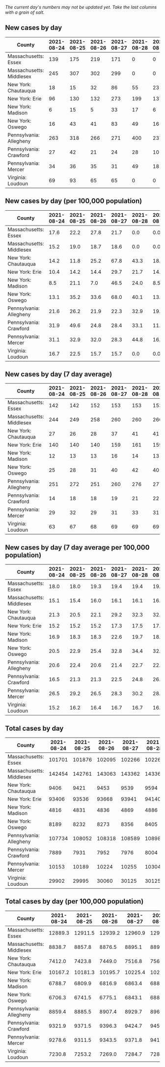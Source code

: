 _The current day's numbers may not be updated yet. Take the last columns with a grain of salt._
## New cases by day

| County | 2021-08-24 | 2021-08-25 | 2021-08-26 | 2021-08-27 | 2021-08-28 | 2021-08-29 | 2021-08-30 |
| --- | --- | --- | --- | --- | --- | --- | --- |
| Massachusetts: Essex | 139 | 175 | 219 | 171 | 0 | 0 | 439 |
| Massachusetts: Middlesex | 245 | 307 | 302 | 299 | 0 | 0 | 753 |
| New York: Chautauqua | 18 | 15 | 32 | 86 | 55 | 23 | 40 |
| New York: Erie | 96 | 130 | 132 | 273 | 199 | 137 | 158 |
| New York: Madison | 6 | 15 | 5 | 33 | 17 | 6 | 12 |
| New York: Oswego | 16 | 43 | 41 | 83 | 49 | 16 | 41 |
| Pennsylvania: Allegheny | 263 | 318 | 266 | 271 | 400 | 237 | 308 |
| Pennsylvania: Crawford | 27 | 42 | 21 | 24 | 28 | 10 | 16 |
| Pennsylvania: Mercer | 34 | 36 | 35 | 31 | 49 | 18 | 44 |
| Virginia: Loudoun | 69 | 93 | 65 | 65 | 0 | 0 | 186 |

## New cases by day (per 100,000 population)

| County | 2021-08-24 | 2021-08-25 | 2021-08-26 | 2021-08-27 | 2021-08-28 | 2021-08-29 | 2021-08-30 |
| --- | --- | --- | --- | --- | --- | --- | --- |
| Massachusetts: Essex | 17.6 | 22.2 | 27.8 | 21.7 | 0.0 | 0.0 | 55.6 |
| Massachusetts: Middlesex | 15.2 | 19.0 | 18.7 | 18.6 | 0.0 | 0.0 | 46.7 |
| New York: Chautauqua | 14.2 | 11.8 | 25.2 | 67.8 | 43.3 | 18.1 | 31.5 |
| New York: Erie | 10.4 | 14.2 | 14.4 | 29.7 | 21.7 | 14.9 | 17.2 |
| New York: Madison | 8.5 | 21.1 | 7.0 | 46.5 | 24.0 | 8.5 | 16.9 |
| New York: Oswego | 13.1 | 35.2 | 33.6 | 68.0 | 40.1 | 13.1 | 33.6 |
| Pennsylvania: Allegheny | 21.6 | 26.2 | 21.9 | 22.3 | 32.9 | 19.5 | 25.3 |
| Pennsylvania: Crawford | 31.9 | 49.6 | 24.8 | 28.4 | 33.1 | 11.8 | 18.9 |
| Pennsylvania: Mercer | 31.1 | 32.9 | 32.0 | 28.3 | 44.8 | 16.4 | 40.2 |
| Virginia: Loudoun | 16.7 | 22.5 | 15.7 | 15.7 | 0.0 | 0.0 | 45.0 |

## New cases by day (7 day average)

| County | 2021-08-24 | 2021-08-25 | 2021-08-26 | 2021-08-27 | 2021-08-28 | 2021-08-29 | 2021-08-30 |
| --- | --- | --- | --- | --- | --- | --- | --- |
| Massachusetts: Essex | 142 | 142 | 152 | 153 | 153 | 153 | 163 |
| Massachusetts: Middlesex | 244 | 249 | 258 | 260 | 260 | 260 | 272 |
| New York: Chautauqua | 27 | 26 | 28 | 37 | 41 | 41 | 38 |
| New York: Erie | 140 | 140 | 140 | 159 | 161 | 159 | 161 |
| New York: Madison | 12 | 13 | 13 | 16 | 14 | 13 | 13 |
| New York: Oswego | 25 | 28 | 31 | 40 | 42 | 40 | 41 |
| Pennsylvania: Allegheny | 251 | 272 | 251 | 260 | 276 | 277 | 295 |
| Pennsylvania: Crawford | 14 | 18 | 18 | 19 | 21 | 22 | 24 |
| Pennsylvania: Mercer | 29 | 32 | 29 | 31 | 33 | 31 | 35 |
| Virginia: Loudoun | 63 | 67 | 68 | 69 | 69 | 69 | 68 |

## New cases by day (7 day average per 100,000 population)

| County | 2021-08-24 | 2021-08-25 | 2021-08-26 | 2021-08-27 | 2021-08-28 | 2021-08-29 | 2021-08-30 |
| --- | --- | --- | --- | --- | --- | --- | --- |
| Massachusetts: Essex | 18.0 | 18.0 | 19.3 | 19.4 | 19.4 | 19.4 | 20.7 |
| Massachusetts: Middlesex | 15.1 | 15.4 | 16.0 | 16.1 | 16.1 | 16.1 | 16.9 |
| New York: Chautauqua | 21.3 | 20.5 | 22.1 | 29.2 | 32.3 | 32.3 | 29.9 |
| New York: Erie | 15.2 | 15.2 | 15.2 | 17.3 | 17.5 | 17.3 | 17.5 |
| New York: Madison | 16.9 | 18.3 | 18.3 | 22.6 | 19.7 | 18.3 | 18.3 |
| New York: Oswego | 20.5 | 22.9 | 25.4 | 32.8 | 34.4 | 32.8 | 33.6 |
| Pennsylvania: Allegheny | 20.6 | 22.4 | 20.6 | 21.4 | 22.7 | 22.8 | 24.3 |
| Pennsylvania: Crawford | 16.5 | 21.3 | 21.3 | 22.5 | 24.8 | 26.0 | 28.4 |
| Pennsylvania: Mercer | 26.5 | 29.2 | 26.5 | 28.3 | 30.2 | 28.3 | 32.0 |
| Virginia: Loudoun | 15.2 | 16.2 | 16.4 | 16.7 | 16.7 | 16.7 | 16.4 |

## Total cases by day

| County | 2021-08-24 | 2021-08-25 | 2021-08-26 | 2021-08-27 | 2021-08-28 | 2021-08-29 | 2021-08-30 |
| --- | --- | --- | --- | --- | --- | --- | --- |
| Massachusetts: Essex | 101701 | 101876 | 102095 | 102266 | 102266 | 102266 | 102705 |
| Massachusetts: Middlesex | 142454 | 142761 | 143063 | 143362 | 143362 | 143362 | 144115 |
| New York: Chautauqua | 9406 | 9421 | 9453 | 9539 | 9594 | 9617 | 9657 |
| New York: Erie | 93406 | 93536 | 93668 | 93941 | 94140 | 94277 | 94435 |
| New York: Madison | 4816 | 4831 | 4836 | 4869 | 4886 | 4892 | 4904 |
| New York: Oswego | 8189 | 8232 | 8273 | 8356 | 8405 | 8421 | 8462 |
| Pennsylvania: Allegheny | 107734 | 108052 | 108318 | 108589 | 108989 | 109226 | 109534 |
| Pennsylvania: Crawford | 7889 | 7931 | 7952 | 7976 | 8004 | 8014 | 8030 |
| Pennsylvania: Mercer | 10153 | 10189 | 10224 | 10255 | 10304 | 10322 | 10366 |
| Virginia: Loudoun | 29902 | 29995 | 30060 | 30125 | 30125 | 30125 | 30311 |

## Total cases by day (per 100,000 population)

| County | 2021-08-24 | 2021-08-25 | 2021-08-26 | 2021-08-27 | 2021-08-28 | 2021-08-29 | 2021-08-30 |
| --- | --- | --- | --- | --- | --- | --- | --- |
| Massachusetts: Essex | 12889.3 | 12911.5 | 12939.2 | 12960.9 | 12960.9 | 12960.9 | 13016.5 |
| Massachusetts: Middlesex | 8838.7 | 8857.8 | 8876.5 | 8895.1 | 8895.1 | 8895.1 | 8941.8 |
| New York: Chautauqua | 7412.0 | 7423.8 | 7449.0 | 7516.8 | 7560.1 | 7578.2 | 7609.7 |
| New York: Erie | 10167.2 | 10181.3 | 10195.7 | 10225.4 | 10247.1 | 10262.0 | 10279.2 |
| New York: Madison | 6788.7 | 6809.9 | 6816.9 | 6863.4 | 6887.4 | 6895.9 | 6912.8 |
| New York: Oswego | 6706.3 | 6741.5 | 6775.1 | 6843.1 | 6883.2 | 6896.3 | 6929.9 |
| Pennsylvania: Allegheny | 8859.4 | 8885.5 | 8907.4 | 8929.7 | 8962.6 | 8982.1 | 9007.4 |
| Pennsylvania: Crawford | 9321.9 | 9371.5 | 9396.3 | 9424.7 | 9457.8 | 9469.6 | 9488.5 |
| Pennsylvania: Mercer | 9278.6 | 9311.5 | 9343.5 | 9371.8 | 9416.6 | 9433.0 | 9473.2 |
| Virginia: Loudoun | 7230.8 | 7253.2 | 7269.0 | 7284.7 | 7284.7 | 7284.7 | 7329.7 |
